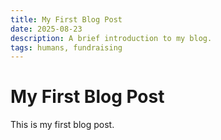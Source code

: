 ```yaml
---
title: My First Blog Post
date: 2025-08-23
description: A brief introduction to my blog.
tags: humans, fundraising
---
```

# My First Blog Post
This is my first blog post.
